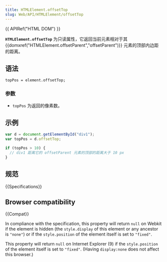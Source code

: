 ```yaml
---
title: HTMLElement.offsetTop
slug: Web/API/HTMLElement/offsetTop
---
```


{{ APIRef("HTML DOM") }}

**`HTMLElement.offsetTop`** 为只读属性，它返回当前元素相对于其 {{domxref("HTMLElement.offsetParent","offsetParent")}} 元素的顶部内边距的距离。

## 语法

```plain
topPos = element.offsetTop;
```

### 参数

- `topPos` 为返回的像素数。

## 示例

```js
var d = document.getElementById("div1");
var topPos = d.offsetTop;

if (topPos > 10) {
  // div1 距离它的 offsetParent 元素的顶部的距离大于 10 px
}
```

## 规范

{{Specifications}}

## Browser compatibility

{{Compat}}

In compliance with the specification, this property will return `null` on Webkit if the element is hidden (the `style.display` of this element or any ancestor is `"none"`) or if the `style.position` of the element itself is set to `"fixed"`.

This property will return `null` on Internet Explorer (9) if the `style.position` of the element itself is set to `"fixed"`. (Having `display:none` does not affect this browser.)
